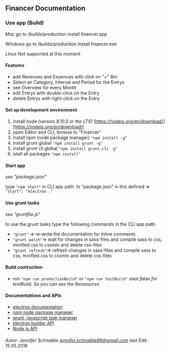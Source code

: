 ## Financer Documentation

### Use app (Build)

_Mac_
go to /builds/production
install financer.app

_Windows_
go to /builds/production
install financer.exe

_Linux_
Not supported at this moment

#### Features

-   add Revenues and Expences with click on "+" Btn
-   Select an Category, Interval and Period for the Entrys
-   see Overview for every Month
-   edit Entrys with double-click on the Entry
-   delete Entrys with right-click on the Entry

#### Set up development environment

1. install node _(version 8.10.0 or the LTS)_ [https://nodejs.org/en/download/](https://nodejs.org/en/download/)
2. open Editor and CLI, browse to "Financer"
3. install npm (node package manager) `"npm install -g"`
4. install grunt global `"npm install grunt -g"`
5. install grunt cli global `"npm install grunt-cli -g"`
6. istall all packages `"npm install"`

#### Start app

_see "package.json"_

type `"npm start"` in CLI app path. In "package.json" is this defined => `"start": "electron ."`

#### Use grunt tasks

_see "gruntfile.js"_

to use the grunt tasks type the following commands in the CLI app path:

-   `"grunt"` => re-write the documentation for inline comments
-   `"grunt watch"`=> wait for changes in sass-files and compile sass to css, minified css to cssmin and delete css-files
-   `"grunt refresh"`=> refresh changes in sass-files and compile sass to css, minified css to cssmin and delete css-files

#### Build contruction

-   run `"npm run productionBuild"` or `"npm run testBuild"`
    _asar:false for testBuild. So you can see the Ressources_

#### Documentations and APIs

-   [electron documentation](https://electronjs.org/docs)
-   [npm node package manager](https://www.npmjs.com/features?gclid=CjwKCAiA693RBRAwEiwALCc3u2HzaZHdFwBUf9wAkrKpGftyCNJUMumlQo-YB--Im9NSODeR_4R1zRoCm54QAvD_BwE)
-   [grunt -javascript task manager](https://gruntjs.com/)
-   [electron builder API](https://www.electron.build/)
-   [Node js API](https://nodejs.org/api/index.html)

###### Autor: Jennifer Schnaible <jennifer.schnaible86@gmail.com> last Edit: 15.05.2018
